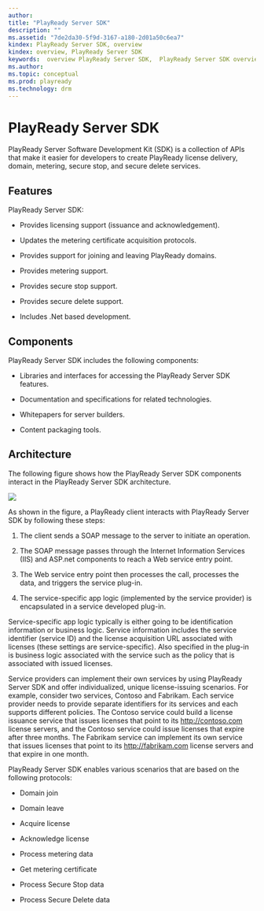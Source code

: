 ```yaml
---
author: 
title: "PlayReady Server SDK"
description: ""
ms.assetid: "7de2da30-5f9d-3167-a180-2d01a50c6ea7"
kindex: PlayReady Server SDK, overview
kindex: overview, PlayReady Server SDK
keywords:  overview PlayReady Server SDK,  PlayReady Server SDK overview
ms.author: 
ms.topic: conceptual
ms.prod: playready
ms.technology: drm
---
```



# PlayReady Server SDK
   
  
PlayReady Server Software Development Kit (SDK) is a collection of APIs that make it easier for developers to create PlayReady license delivery, domain, metering, secure stop, and secure delete services.  
 
<a id="ID4ER"></a>

   

## Features  
   
  
PlayReady Server SDK:  
 
   *  Provides licensing support (issuance and acknowledgement).
  
   *  Updates the metering certificate acquisition protocols.
  
   *  Provides support for joining and leaving PlayReady domains.
  
   *  Provides metering support.
  
   *  Provides secure stop support.

   *  Provides secure delete support.
  
   *  Includes .Net based development.
  

  
<a id="ID4EZB"></a>

   

## Components  
   
  
PlayReady Server SDK includes the following components:  
 
   *  Libraries and interfaces for accessing the PlayReady Server SDK features.
  
   *  Documentation and specifications for related technologies.
  
   *  Whitepapers for server builders.
  
   *  Content packaging tools.
  

  
<a id="ID4ETC"></a>

   

## Architecture  
   
  
The following figure shows how the PlayReady Server SDK components interact in the PlayReady Server SDK architecture.  
   
  
![](image26_19.png)  
   
  
As shown in the figure, a PlayReady client interacts with PlayReady Server SDK by following these steps:  
 
   1. The client sends a SOAP message to the server to initiate an operation. 
  
   1. The SOAP message passes through the Internet Information Services (IIS) and ASP.net components to reach a Web service entry point. 
  
   1. The Web service entry point then processes the call, processes the data, and triggers the service plug-in. 
  
   1. The service-specific app logic (implemented by the service provider) is encapsulated in a service developed plug-in.  

   
  
Service-specific app logic typically is either going to be identification information or business logic. Service information includes the service identifier (service ID) and the license acquisition URL associated with licenses (these settings are service-specific). Also specified in the plug-in is business logic associated with the service such as the policy that is associated with issued licenses.  
   
  
Service providers can implement their own services by using PlayReady Server SDK and offer individualized, unique license-issuing scenarios. For example, consider two services, Contoso and Fabrikam. Each service provider needs to provide separate identifiers for its services and each supports different policies. The Contoso service could build a license issuance service that issues licenses that point to its http://contoso.com license servers, and the Contoso service could issue licenses that expire after three months. The Fabrikam service can implement its own service that issues licenses that point to its http://fabrikam.com license servers and that expire in one month.   
   
  
PlayReady Server SDK enables various scenarios that are based on the following protocols:  
 
   *  Domain join
  
   *  Domain leave
  
   *  Acquire license
  
   *  Acknowledge license
  
   *  Process metering data
  
   *  Get metering certificate

   *  Process Secure Stop data

   *  Process Secure Delete data
  

  
